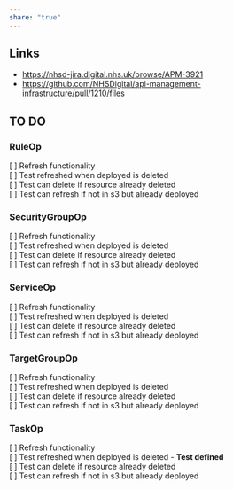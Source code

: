 ```yaml
---  
share: "true"  
---  
```

  
## Links  
- https://nhsd-jira.digital.nhs.uk/browse/APM-3921  
- https://github.com/NHSDigital/api-management-infrastructure/pull/1210/files  
## TO DO  
### RuleOp  
[ ] Refresh functionality   
[ ] Test refreshed when deployed is deleted  
[ ] Test can delete if resource already deleted  
[ ] Test can refresh if not in s3 but already deployed  
### SecurityGroupOp   
[ ] Refresh functionality   
[ ] Test refreshed when deployed is deleted  
[ ] Test can delete if resource already deleted  
[ ] Test can refresh if not in s3 but already deployed  
### ServiceOp  
[ ] Refresh functionality   
[ ] Test refreshed when deployed is deleted  
[ ] Test can delete if resource already deleted  
[ ] Test can refresh if not in s3 but already deployed  
### TargetGroupOp  
[ ] Refresh functionality   
[ ] Test refreshed when deployed is deleted  
[ ] Test can delete if resource already deleted  
[ ] Test can refresh if not in s3 but already deployed  
### TaskOp  
[ ] Refresh functionality   
[ ] Test refreshed when deployed is deleted - **Test defined**  
[ ] Test can delete if resource already deleted  
[ ] Test can refresh if not in s3 but already deployed